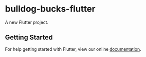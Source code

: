 # bulldog-bucks-flutter

A new Flutter project.

## Getting Started

For help getting started with Flutter, view our online
[documentation](https://flutter.io/).
